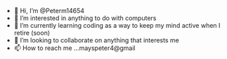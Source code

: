 - 👋 Hi, I’m @Peterm14654
- 👀 I’m interested in anything to do with computers
- 🌱 I’m currently learning coding as a way to keep my mind active when I retire (soon)
- 💞️ I’m looking to collaborate on anything that interests me
- 📫 How to reach me ...mayspeter4@gmail

